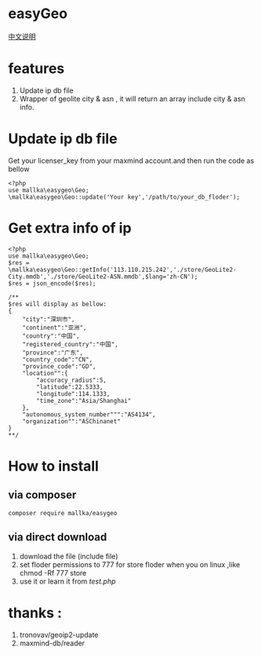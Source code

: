 # easyGeo

[中文说明](README_zh-CN.md)


# features
1. Update ip db file 
2. Wrapper of geolite city & asn , it will return an array include city & asn info.


# Update ip db file 

Get your licenser_key from your maxmind account.and then run the code as bellow

```
<?php
use mallka\easygeo\Geo;
\mallka\easygeo\Geo::update('Your key','/path/to/your_db_floder');

```

# Get extra info of ip

```
<?php
use mallka\easygeo\Geo;
$res = \mallka\easygeo\Geo::getInfo('113.110.215.242','./store/GeoLite2-City.mmdb','./store/GeoLite2-ASN.mmdb',$lang='zh-CN');
$res = json_encode($res);

/**
$res will display as bellow:
{
    "city":"深圳市",
    "continent":"亚洲",
    "country":"中国",
    "registered_country":"中国",
    "province":"广东",
    "country_code":"CN",
    "province_code":"GD",
    "location"":{
        "accuracy_radius":5,
        "latitude":22.5333,
        "longitude":114.1333,
        "time_zone":"Asia/Shanghai"
    },
    "autonomous_system_number""":"AS4134",
    "organization"":"ASChinanet"
}
**/
```


# How to install

## via composer 
```shell
composer require mallka/easygeo
```

## via direct download
1. download the file (include file)
2. set floder permissions to 777 for store floder when you on linux ,like chmod -Rf 777  store
3. use it or learn it from *test.php*



# thanks :
1. tronovav/geoip2-update
2. maxmind-db/reader   


 
